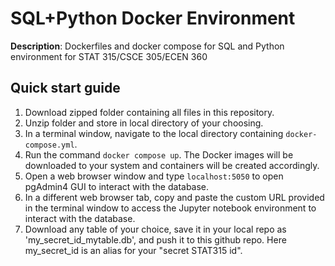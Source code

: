 # SQL+Python Docker Environment
**Description**: Dockerfiles and docker compose for SQL and Python environment for STAT 315/CSCE 305/ECEN 360

## Quick start guide
1. Download zipped folder containing all files in this repository.
2. Unzip folder and store in local directory of your choosing.
3. In a terminal window, navigate to the local directory containing `docker-compose.yml`.
4. Run the command `docker compose up`.  The Docker images will be downloaded to your system and containers will be created accordingly.
5. Open a web browser window and type `localhost:5050` to open pgAdmin4 GUI to interact with the database.
6. In a different web browser tab, copy and paste the custom URL provided in the terminal window to access the Jupyter notebook environment to interact with the database.
7. Download any table of your choice, save it in your local repo as 'my_secret_id_mytable.db', and push it to this github repo. Here my_secret_id is an alias for your "secret STAT315 id". 
